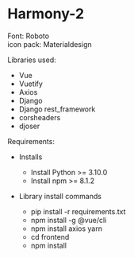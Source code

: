# Harmony-2

Font: Roboto <br/>
icon pack: Materialdesign

Libraries used:
- Vue
- Vuetify
- Axios
- Django
- Django rest_framework
- corsheaders
- djoser

Requirements:
- Installs
  - Install Python >= 3.10.0
  - Install npm >= 8.1.2

- Library install commands
  - pip install -r requirements.txt
  - npm install -g @vue/cli
  - npm install axios yarn
  - cd frontend
  - npm install